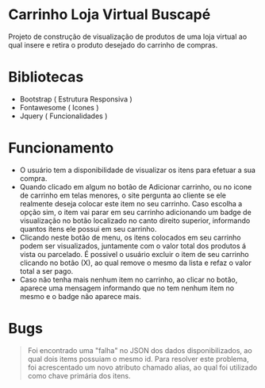 # **Carrinho Loja Virtual Buscapé**

Projeto de construção de visualização de produtos de uma loja virtual ao qual insere e retira o produto desejado do carrinho de compras.

# **Bibliotecas**


- Bootstrap ( Estrutura Responsiva )
- Fontawesome ( Icones )
- Jquery ( Funcionalidades )
  
# **Funcionamento**



-  O usuário tem a disponibilidade de visualizar os itens para efetuar a sua compra. 
-  Quando clicado em algum no botão de Adicionar carrinho, ou no icone de carrinho em telas menores, o site pergunta ao cliente se ele realmente deseja colocar este item no seu carrinho. Caso escolha a opção sim, o item vai parar em seu carrinho adicionando um badge de visualização no botão localizado no canto direito superior, informando quantos itens ele possui em seu carrinho. 
-  Clicando neste botão de menu, os itens colocados em seu carrinho podem ser visualizados, juntamente com o valor total dos produtos á  vista ou parcelado. É possivel o usuário excluir o item de seu carrinho clicando no botão (X), ao qual remove o mesmo da lista e refaz o valor total a ser pago.
- Caso não tenha mais nenhum item no carrinho, ao clicar no botão, aparece uma mensagem informando que no tem nenhum item no mesmo e o badge não aparece mais.

# **Bugs**


> Foi encontrado uma "falha" no JSON dos dados disponibilizados, ao qual dois items possuiam o mesmo id. Para resolver este problema, foi acrescentado um novo atributo chamado alias, ao qual foi utilizado como chave primária dos itens.
